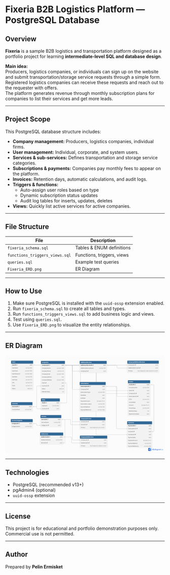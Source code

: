 # Fixeria B2B Logistics Platform — PostgreSQL Database

## Overview

**Fixeria** is a sample B2B logistics and transportation platform designed as a portfolio project for learning **intermediate-level SQL and database design**.

**Main idea:**  
Producers, logistics companies, or individuals can sign up on the website and submit transportation/storage service requests through a simple form.  
Registered logistics companies can receive these requests and reach out to the requester with offers.  
The platform generates revenue through monthly subscription plans for companies to list their services and get more leads.

---

## Project Scope

This PostgreSQL database structure includes:
- **Company management:** Producers, logistics companies, individual firms.
- **User management:** Individual, corporate, and system users.
- **Services & sub-services:** Defines transportation and storage service categories.
- **Subscriptions & payments:** Companies pay monthly fees to appear on the platform.
- **Invoices:** Retention days, automatic calculations, and audit logs.
- **Triggers & functions:**
  - Auto-assign user roles based on type
  - Dynamic subscription status updates
  - Audit log tables for inserts, updates, deletes
- **Views:** Quickly list active services for active companies.

---

## File Structure

| File | Description |
| --- | --- |
| `fixeria_schema.sql` | Tables & ENUM definitions |
| `functions_triggers_views.sql` | Functions, triggers, views |
| `queries.sql` | Example test queries |
| `Fixeria_ERD.png` | ER Diagram |

---

## How to Use

1. Make sure PostgreSQL is installed with the `uuid-ossp` extension enabled.
2. Run `fixeria_schema.sql` to create all tables and types.
3. Run `functions_triggers_views.sql` to add business logic and views.
4. Test using `queries.sql`.
5. Use `Fixeria_ERD.png` to visualize the entity relationships.

---

## ER Diagram

![ERD](Fixeria_ERD.png)

---

## Technologies

- PostgreSQL (recommended v13+)
- pgAdmin4 (optional)
- `uuid-ossp` extension

---

## License

This project is for educational and portfolio demonstration purposes only.  
Commercial use is not permitted.

---

## Author

Prepared by **Pelin Ermisket**  
